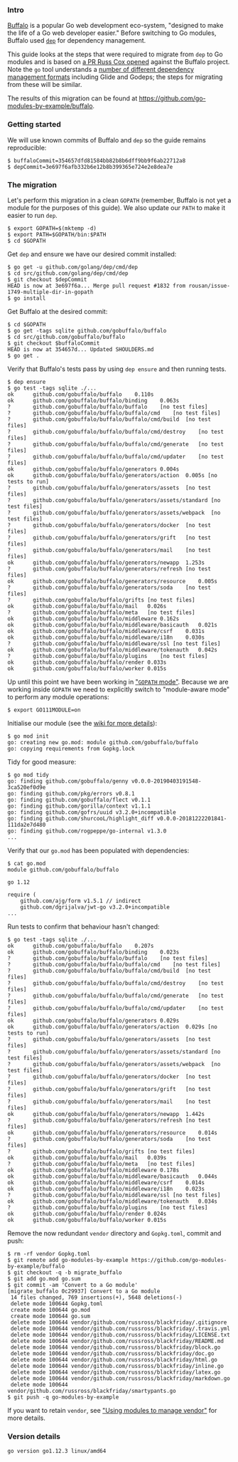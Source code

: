 <!-- __JSON: gobin -m -run myitcv.io/cmd/egrunner script.sh # LONG ONLINE

### Intro

[Buffalo](https://gobuffalo.io/en) is a popular Go web development eco-system, "designed to make the life of a Go web
developer easier." Before switching to Go modules, Buffalo used [`dep`](https://github.com/golang/dep) for dependency
management.

This guide looks at the steps that were required to migrate from `dep` to Go modules and is based on [a PR Russ Cox
opened](https://github.com/gobuffalo/buffalo/pull/1074) against the Buffalo project. Note the `go` tool understands a
[number of different dependency management formats](https://golang.org/pkg/cmd/go/internal/modconv/?m=all#pkg-variables)
including Glide and Godeps; the steps for migrating from these will be similar.

The results of this migration can be found at {{PrintOut "repo" -}}.

### Getting started

We will use known commits of Buffalo and `dep` so the guide remains reproducible:

```
{{PrintBlock "pinned commits" -}}
```

### The migration

Let's perform this migration in a clean `GOPATH` (remember, Buffalo is not yet a module for the purposes of this guide).
We also update our `PATH` to make it easier to run `dep`.

```
{{PrintBlock "setup" -}}
```

Get `dep` and ensure we have our desired commit installed:

```
{{PrintBlock "install dep" -}}
```

Get Buffalo at the desired commit:

```
{{PrintBlock "get buffalo" -}}
```

Verify that Buffalo's tests pass by using `dep ensure` and then running tests.

```
{{PrintBlock "baseline" -}}
```

Up until this point we have been working in ["`GOPATH`
mode"](https://golang.org/cmd/go/#hdr-Preliminary_module_support). Because we are working inside `GOPATH` we need to
explicitly switch to "module-aware mode" to perform any module operations:

```
{{PrintBlock "set GO111MODULE" -}}
```

Initialise our module (see the [wiki for more
details](https://github.com/golang/go/wiki/Modules)):

```
{{lineEllipsis 8 (PrintBlock "go mod init") -}}
```

Tidy for good measure:

```
{{lineEllipsis 8 (PrintBlock "go mod tidy") -}}
```

Verify that our `go.mod` has been populated with dependencies:

```
{{lineEllipsis 8 (PrintBlock "cat go.mod") -}}
```

Run tests to confirm that behaviour hasn't changed:

```
{{PrintBlock "go test" -}}
```

Remove the now redundant `vendor` directory and `Gopkg.toml`, commit and push:

```
{{PrintBlock "commit" -}}
```

If you want to retain `vendor`, see ["Using modules to manage
vendor"](../008_vendor_example/README.md) for more details.

### Version details

```
{{PrintBlockOut "version details" -}}
```

-->

### Intro

[Buffalo](https://gobuffalo.io/en) is a popular Go web development eco-system, "designed to make the life of a Go web
developer easier." Before switching to Go modules, Buffalo used [`dep`](https://github.com/golang/dep) for dependency
management.

This guide looks at the steps that were required to migrate from `dep` to Go modules and is based on [a PR Russ Cox
opened](https://github.com/gobuffalo/buffalo/pull/1074) against the Buffalo project. Note the `go` tool understands a
[number of different dependency management formats](https://golang.org/pkg/cmd/go/internal/modconv/?m=all#pkg-variables)
including Glide and Godeps; the steps for migrating from these will be similar.

The results of this migration can be found at https://github.com/go-modules-by-example/buffalo.

### Getting started

We will use known commits of Buffalo and `dep` so the guide remains reproducible:

```
$ buffaloCommit=354657dfd81584bb82b8b6dff9bb9f6ab22712a8
$ depCommit=3e697f6afb332b6e12b8b399365e724e2e8dea7e
```

### The migration

Let's perform this migration in a clean `GOPATH` (remember, Buffalo is not yet a module for the purposes of this guide).
We also update our `PATH` to make it easier to run `dep`.

```
$ export GOPATH=$(mktemp -d)
$ export PATH=$GOPATH/bin:$PATH
$ cd $GOPATH
```

Get `dep` and ensure we have our desired commit installed:

```
$ go get -u github.com/golang/dep/cmd/dep
$ cd src/github.com/golang/dep/cmd/dep
$ git checkout $depCommit
HEAD is now at 3e697f6a... Merge pull request #1832 from rousan/issue-1749-multiple-dir-in-gopath
$ go install
```

Get Buffalo at the desired commit:

```
$ cd $GOPATH
$ go get -tags sqlite github.com/gobuffalo/buffalo
$ cd src/github.com/gobuffalo/buffalo
$ git checkout $buffaloCommit
HEAD is now at 354657d... Updated SHOULDERS.md
$ go get .
```

Verify that Buffalo's tests pass by using `dep ensure` and then running tests.

```
$ dep ensure
$ go test -tags sqlite ./...
ok  	github.com/gobuffalo/buffalo	0.110s
ok  	github.com/gobuffalo/buffalo/binding	0.063s
?   	github.com/gobuffalo/buffalo/buffalo	[no test files]
?   	github.com/gobuffalo/buffalo/buffalo/cmd	[no test files]
?   	github.com/gobuffalo/buffalo/buffalo/cmd/build	[no test files]
?   	github.com/gobuffalo/buffalo/buffalo/cmd/destroy	[no test files]
?   	github.com/gobuffalo/buffalo/buffalo/cmd/generate	[no test files]
?   	github.com/gobuffalo/buffalo/buffalo/cmd/updater	[no test files]
ok  	github.com/gobuffalo/buffalo/generators	0.004s
ok  	github.com/gobuffalo/buffalo/generators/action	0.005s [no tests to run]
?   	github.com/gobuffalo/buffalo/generators/assets	[no test files]
?   	github.com/gobuffalo/buffalo/generators/assets/standard	[no test files]
?   	github.com/gobuffalo/buffalo/generators/assets/webpack	[no test files]
?   	github.com/gobuffalo/buffalo/generators/docker	[no test files]
?   	github.com/gobuffalo/buffalo/generators/grift	[no test files]
?   	github.com/gobuffalo/buffalo/generators/mail	[no test files]
ok  	github.com/gobuffalo/buffalo/generators/newapp	1.253s
?   	github.com/gobuffalo/buffalo/generators/refresh	[no test files]
ok  	github.com/gobuffalo/buffalo/generators/resource	0.005s
?   	github.com/gobuffalo/buffalo/generators/soda	[no test files]
?   	github.com/gobuffalo/buffalo/grifts	[no test files]
ok  	github.com/gobuffalo/buffalo/mail	0.026s
?   	github.com/gobuffalo/buffalo/meta	[no test files]
ok  	github.com/gobuffalo/buffalo/middleware	0.162s
ok  	github.com/gobuffalo/buffalo/middleware/basicauth	0.021s
ok  	github.com/gobuffalo/buffalo/middleware/csrf	0.031s
ok  	github.com/gobuffalo/buffalo/middleware/i18n	0.030s
?   	github.com/gobuffalo/buffalo/middleware/ssl	[no test files]
ok  	github.com/gobuffalo/buffalo/middleware/tokenauth	0.042s
?   	github.com/gobuffalo/buffalo/plugins	[no test files]
ok  	github.com/gobuffalo/buffalo/render	0.033s
ok  	github.com/gobuffalo/buffalo/worker	0.015s
```

Up until this point we have been working in ["`GOPATH`
mode"](https://golang.org/cmd/go/#hdr-Preliminary_module_support). Because we are working inside `GOPATH` we need to
explicitly switch to "module-aware mode" to perform any module operations:

```
$ export GO111MODULE=on
```

Initialise our module (see the [wiki for more
details](https://github.com/golang/go/wiki/Modules)):

```
$ go mod init
go: creating new go.mod: module github.com/gobuffalo/buffalo
go: copying requirements from Gopkg.lock
```

Tidy for good measure:

```
$ go mod tidy
go: finding github.com/gobuffalo/genny v0.0.0-20190403191548-3ca520ef0d9e
go: finding github.com/pkg/errors v0.8.1
go: finding github.com/gobuffalo/flect v0.1.1
go: finding github.com/gorilla/context v1.1.1
go: finding github.com/gofrs/uuid v3.2.0+incompatible
go: finding github.com/shurcooL/highlight_diff v0.0.0-20181222201841-111da2e7d480
go: finding github.com/rogpeppe/go-internal v1.3.0
...
```

Verify that our `go.mod` has been populated with dependencies:

```
$ cat go.mod
module github.com/gobuffalo/buffalo

go 1.12

require (
	github.com/ajg/form v1.5.1 // indirect
	github.com/dgrijalva/jwt-go v3.2.0+incompatible
...
```

Run tests to confirm that behaviour hasn't changed:

```
$ go test -tags sqlite ./...
ok  	github.com/gobuffalo/buffalo	0.207s
ok  	github.com/gobuffalo/buffalo/binding	0.023s
?   	github.com/gobuffalo/buffalo/buffalo	[no test files]
?   	github.com/gobuffalo/buffalo/buffalo/cmd	[no test files]
?   	github.com/gobuffalo/buffalo/buffalo/cmd/build	[no test files]
?   	github.com/gobuffalo/buffalo/buffalo/cmd/destroy	[no test files]
?   	github.com/gobuffalo/buffalo/buffalo/cmd/generate	[no test files]
?   	github.com/gobuffalo/buffalo/buffalo/cmd/updater	[no test files]
ok  	github.com/gobuffalo/buffalo/generators	0.029s
ok  	github.com/gobuffalo/buffalo/generators/action	0.029s [no tests to run]
?   	github.com/gobuffalo/buffalo/generators/assets	[no test files]
?   	github.com/gobuffalo/buffalo/generators/assets/standard	[no test files]
?   	github.com/gobuffalo/buffalo/generators/assets/webpack	[no test files]
?   	github.com/gobuffalo/buffalo/generators/docker	[no test files]
?   	github.com/gobuffalo/buffalo/generators/grift	[no test files]
?   	github.com/gobuffalo/buffalo/generators/mail	[no test files]
ok  	github.com/gobuffalo/buffalo/generators/newapp	1.442s
?   	github.com/gobuffalo/buffalo/generators/refresh	[no test files]
ok  	github.com/gobuffalo/buffalo/generators/resource	0.014s
?   	github.com/gobuffalo/buffalo/generators/soda	[no test files]
?   	github.com/gobuffalo/buffalo/grifts	[no test files]
ok  	github.com/gobuffalo/buffalo/mail	0.039s
?   	github.com/gobuffalo/buffalo/meta	[no test files]
ok  	github.com/gobuffalo/buffalo/middleware	0.178s
ok  	github.com/gobuffalo/buffalo/middleware/basicauth	0.044s
ok  	github.com/gobuffalo/buffalo/middleware/csrf	0.014s
ok  	github.com/gobuffalo/buffalo/middleware/i18n	0.023s
?   	github.com/gobuffalo/buffalo/middleware/ssl	[no test files]
ok  	github.com/gobuffalo/buffalo/middleware/tokenauth	0.034s
?   	github.com/gobuffalo/buffalo/plugins	[no test files]
ok  	github.com/gobuffalo/buffalo/render	0.024s
ok  	github.com/gobuffalo/buffalo/worker	0.015s
```

Remove the now redundant `vendor` directory and `Gopkg.toml`, commit and push:

```
$ rm -rf vendor Gopkg.toml
$ git remote add go-modules-by-example https://github.com/go-modules-by-example/buffalo
$ git checkout -q -b migrate_buffalo
$ git add go.mod go.sum
$ git commit -am 'Convert to a Go module'
[migrate_buffalo 0c29937] Convert to a Go module
 14 files changed, 769 insertions(+), 5648 deletions(-)
 delete mode 100644 Gopkg.toml
 create mode 100644 go.mod
 create mode 100644 go.sum
 delete mode 100644 vendor/github.com/russross/blackfriday/.gitignore
 delete mode 100644 vendor/github.com/russross/blackfriday/.travis.yml
 delete mode 100644 vendor/github.com/russross/blackfriday/LICENSE.txt
 delete mode 100644 vendor/github.com/russross/blackfriday/README.md
 delete mode 100644 vendor/github.com/russross/blackfriday/block.go
 delete mode 100644 vendor/github.com/russross/blackfriday/doc.go
 delete mode 100644 vendor/github.com/russross/blackfriday/html.go
 delete mode 100644 vendor/github.com/russross/blackfriday/inline.go
 delete mode 100644 vendor/github.com/russross/blackfriday/latex.go
 delete mode 100644 vendor/github.com/russross/blackfriday/markdown.go
 delete mode 100644 vendor/github.com/russross/blackfriday/smartypants.go
$ git push -q go-modules-by-example
```

If you want to retain `vendor`, see ["Using modules to manage
vendor"](../008_vendor_example/README.md) for more details.

### Version details

```
go version go1.12.3 linux/amd64
```

<!-- END -->
